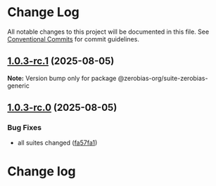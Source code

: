 # Change Log

All notable changes to this project will be documented in this file.
See [Conventional Commits](https://conventionalcommits.org) for commit guidelines.

## [1.0.3-rc.1](https://github.com/zerobias-org/suite/compare/@zerobias-org/suite-zerobias-generic@1.0.3-rc.0...@zerobias-org/suite-zerobias-generic@1.0.3-rc.1) (2025-08-05)

**Note:** Version bump only for package @zerobias-org/suite-zerobias-generic





## [1.0.3-rc.0](https://github.com/zerobias-org/suite/compare/@zerobias-org/suite-zerobias-generic@1.0.2...@zerobias-org/suite-zerobias-generic@1.0.3-rc.0) (2025-08-05)


### Bug Fixes

* all suites changed ([fa57fa1](https://github.com/zerobias-org/suite/commit/fa57fa1af7628003297df46b2d7740fe95bd2666))





# Change log
